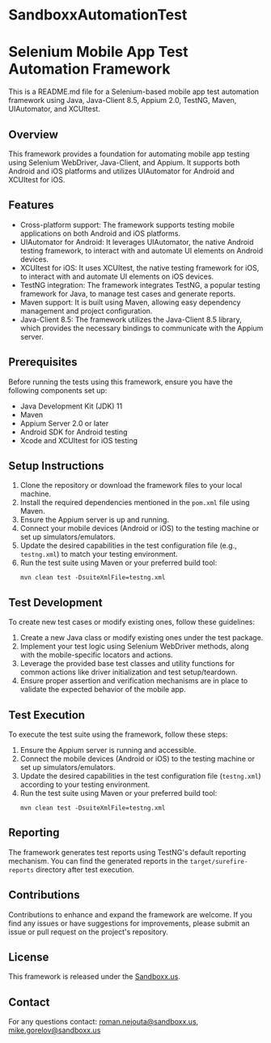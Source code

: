 # SandboxxAutomationTest

# Selenium Mobile App Test Automation Framework

This is a README.md file for a Selenium-based mobile app test automation framework using Java, Java-Client 8.5, Appium 2.0, TestNG, Maven, UIAutomator, and XCUItest.

## Overview
This framework provides a foundation for automating mobile app testing using Selenium WebDriver, Java-Client, and Appium. It supports both Android and iOS platforms and utilizes UIAutomator for Android and XCUItest for iOS.

## Features
- Cross-platform support: The framework supports testing mobile applications on both Android and iOS platforms.
- UIAutomator for Android: It leverages UIAutomator, the native Android testing framework, to interact with and automate UI elements on Android devices.
- XCUItest for iOS: It uses XCUItest, the native testing framework for iOS, to interact with and automate UI elements on iOS devices.
- TestNG integration: The framework integrates TestNG, a popular testing framework for Java, to manage test cases and generate reports.
- Maven support: It is built using Maven, allowing easy dependency management and project configuration.
- Java-Client 8.5: The framework utilizes the Java-Client 8.5 library, which provides the necessary bindings to communicate with the Appium server.

## Prerequisites
Before running the tests using this framework, ensure you have the following components set up:

- Java Development Kit (JDK) 11
- Maven
- Appium Server 2.0 or later
- Android SDK for Android testing
- Xcode and XCUItest for iOS testing

## Setup Instructions
1. Clone the repository or download the framework files to your local machine.
2. Install the required dependencies mentioned in the `pom.xml` file using Maven.
3. Ensure the Appium server is up and running.
4. Connect your mobile devices (Android or iOS) to the testing machine or set up simulators/emulators.
5. Update the desired capabilities in the test configuration file (e.g., `testng.xml`) to match your testing environment.
6. Run the test suite using Maven or your preferred build tool:
   ```
   mvn clean test -DsuiteXmlFile=testng.xml
   ```

## Test Development
To create new test cases or modify existing ones, follow these guidelines:

1. Create a new Java class or modify existing ones under the test package.
2. Implement your test logic using Selenium WebDriver methods, along with the mobile-specific locators and actions.
3. Leverage the provided base test classes and utility functions for common actions like driver initialization and test setup/teardown.
4. Ensure proper assertion and verification mechanisms are in place to validate the expected behavior of the mobile app.

## Test Execution
To execute the test suite using the framework, follow these steps:

1. Ensure the Appium server is running and accessible.
2. Connect the mobile devices (Android or iOS) to the testing machine or set up simulators/emulators.
3. Update the desired capabilities in the test configuration file (`testng.xml`) according to your testing environment.
4. Run the test suite using Maven or your preferred build tool:
   ```
   mvn clean test -DsuiteXmlFile=testng.xml
   ```

## Reporting
The framework generates test reports using TestNG's default reporting mechanism. You can find the generated reports in the `target/surefire-reports` directory after test execution.

## Contributions
Contributions to enhance and expand the framework are welcome. If you find any issues or have suggestions for improvements, please submit an issue or pull request on the project's repository.

## License
This framework is released under the [Sandboxx.us](LICENSE).

## Contact
For any questions contact:
roman.nejouta@sandboxx.us, mike.gorelov@sandboxx.us